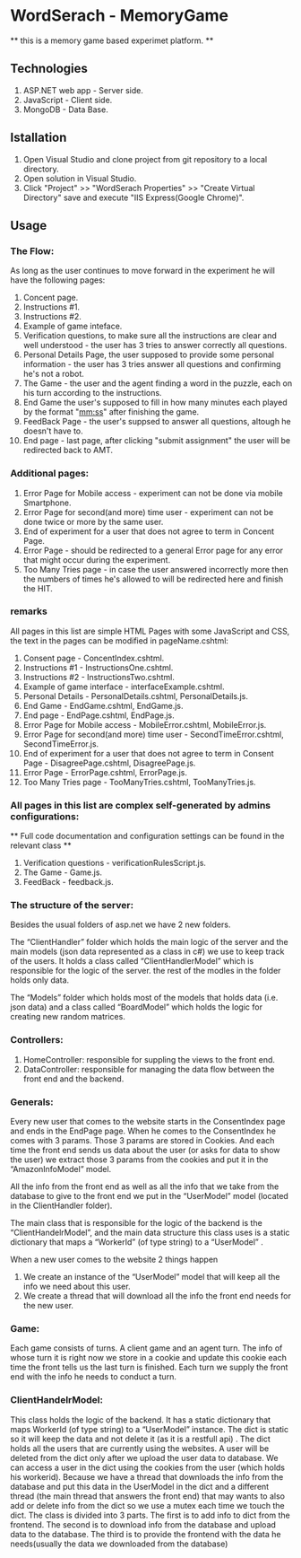 # WordSerach - MemoryGame
** this is a memory game based experimet platform. **

## Technologies
1. ASP.NET web app - Server side.
2. JavaScript - Client side.
3. MongoDB - Data Base.

## Istallation 
1. Open Visual Studio and clone project from git repository to a local directory. 
2. Open solution in Visual Studio. 
3. Click "Project" >> "WordSerach Properties" >> "Create Virtual Directory" save and execute "IIS Express(Google Chrome)".

## Usage

### The Flow: 
As long as the user continues to move forward in the experiment he will have the following pages:
1. Concent page.
2. Instructions #1.
3. Instructions #2.
4. Example of game inteface.
5. Verification questions, to make sure all the instructions are clear and well understood - the user has 3 tries to answer correctly all questions.
6. Personal Details Page, the user supposed to provide some personal information - the user has 3 tries answer all questions and confirming he's not a robot.
7. The Game - the user and the agent finding a word in the puzzle, each on his turn according to the instructions.
8. End Game the user's supposed to fill in how many minutes each played by the format "<mm:ss>" after finishing the game.
9. FeedBack Page - the user's suppsed to answer all questions, altough he doesn't have to.
10. End page - last page, after clicking "submit assignment" the user will be redirected back to AMT.

### Additional pages:
1. Error Page for Mobile access - experiment can not be done via mobile Smartphone.
2. Error Page for second(and more) time user - experiment can not be done twice or more by the same user.
3. End of experiment for a user that does not agree to term in Concent Page.
4. Error Page - should be redirected to a general Error page for any error that might occur during the experiment.
5. Too Many Tries page - in case the user answered incorrectly more then the numbers of times he's allowed to will be redirected here and finish the HIT.

### remarks 
All pages in this list are simple HTML Pages with some JavaScript and CSS, the text in the pages can be modified in pageName.cshtml: 
1. Consent page - ConcentIndex.cshtml. 
2. Instructions #1 - InstructionsOne.cshtml. 
3. Instructions #2 - InstructionsTwo.cshtml. 
4. Example of game interface - interfaceExample.cshtml. 
5. Personal Details - PersonalDetails.cshtml, PersonalDetails.js.
6. End Game - EndGame.cshtml, EndGame.js. 
7. End page - EndPage.cshtml, EndPage.js. 
8. Error Page for Mobile access - MobileError.cshtml, MobileError.js. 
9. Error Page for second(and more) time user - SecondTimeError.cshtml, SecondTimeError.js. 
10. End of experiment for a user that does not agree to term in Consent Page - DisagreePage.cshtml, DisagreePage.js. 
11. Error Page - ErrorPage.cshtml, ErrorPage.js. 
12. Too Many Tries page - TooManyTries.cshtml, TooManyTries.js.

### All pages in this list are complex self-generated by admins configurations: 
** Full code documentation and configuration settings can be found in the relevant class **

1. Verification questions - verificationRulesScript.js.
2. The Game - Game.js. 
3. FeedBack - feedback.js.

### The structure of the server: 
Besides the usual folders of asp.net we have 2 new folders.

The “ClientHandler” folder which holds the main logic of the server and the main models (json data represented as a class in c#) we use to keep track of the users. It holds a class called “ClientHandlerModel” which is responsible for the logic of the server. the rest of the modles in the folder holds only data. 

The “Models” folder which holds most of the models that holds data (i.e. json data) and a class called “BoardModel” which holds the logic for creating new random matrices.

### Controllers: 
1) HomeController: responsible for suppling the views to the front end. 
2) DataController: responsible for managing the data flow between the front end and the backend. 

### Generals: 
Every new user that comes to the website starts in the ConsentIndex page and ends in the EndPage page. When he comes to the ConsentIndex he comes with 3 params. Those 3 params are stored in Cookies. And each time the front end sends us data about the user (or asks for data to show the user) we extract those 3 params from the cookies and put it in the “AmazonInfoModel” model. 

All the info from the front end as well as all the info that we take from the database to give to the front end we put in the “UserModel” model (located in the ClientHandler folder).

The main class that is responsible for the logic of the backend is the “ClientHandelrModel”, and the main data structure this class uses is a static dictionary 
that maps a “WorkerId” (of type string) to a “UserModel” . 

When a new user comes to the website 2 things happen 
1) We create an instance of the “UserModel” model that will keep all the info we need 
about this user. 
2) We create a thread that will download all the info the front end needs for the new user. 

### Game: 
Each game consists of turns. A client game and an agent turn.
The info of whose turn it is right now we store in a cookie and update this cookie each time the front tells us the last turn is finished. 
Each turn we supply the front end with the info he needs to conduct a turn.

### ClientHandelrModel: 
This class holds the logic of the backend. 
It has a static dictionary that maps WorkerId (of type string) to a “UserModel” instance. 
The dict is static so it will keep the data and not delete it (as it is a restfull api) . 
The dict holds all the users that are currently using the websites. 
A user will be deleted from the dict only after we upload the user data to database. 
We can access a user in the dict using the cookies from the user (which holds his workerid).
Because we have a thread that downloads the info from the database and put this data in the UserModel in the dict and a different thread (the main thread that answers the front end) that may wants to also add or delete info from the dict so we use a mutex each time we touch the dict. 
The class is divided into 3 parts. 
The first is to add info to dict from the frontend. 
The second is to download info from the database and upload data to the database. 
The third is to provide the frontend with the data he needs(usually the data we downloaded from the database)
